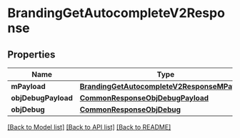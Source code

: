 # BrandingGetAutocompleteV2Response

## Properties
Name | Type | Description | Notes
------------ | ------------- | ------------- | -------------
**mPayload** | [**BrandingGetAutocompleteV2ResponseMPayload**](BrandingGetAutocompleteV2ResponseMPayload.md) |  | 
**objDebugPayload** | [**CommonResponseObjDebugPayload**](CommonResponseObjDebugPayload.md) |  | [optional] 
**objDebug** | [**CommonResponseObjDebug**](CommonResponseObjDebug.md) |  | [optional] 

[[Back to Model list]](../README.md#documentation-for-models) [[Back to API list]](../README.md#documentation-for-api-endpoints) [[Back to README]](../README.md)


